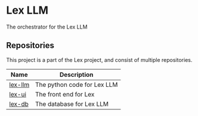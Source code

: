 # Lex LLM
The orchestrator for the Lex LLM

## Repositories

This project is a part of the Lex project, and consist of multiple repositories.

| Name      | Description                 |
| --------- | --------------------------- |
| [lex-llm] | The python code for Lex LLM |
| [lex-ui]  | The front end for Lex       |
| [lex-db]  | The database for Lex LLM    |

[lex-llm]: https://github.com/centre-for-humanities-computing/lex-llm
[lex-ui]: https://github.com/centre-for-humanities-computing/lex-llm-ui
[lex-db]: https://github.com/centre-for-humanities-computing/lex-db



